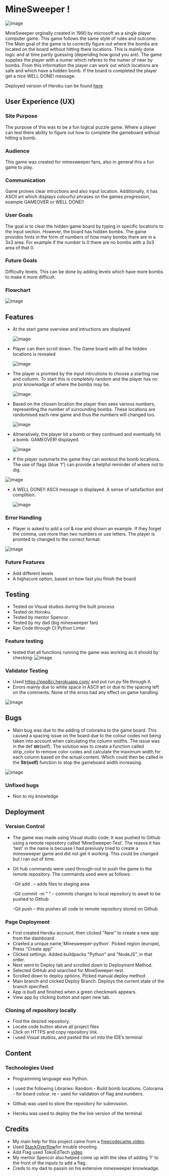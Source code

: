 # MineSweeper !

![image](https://github.com/user-attachments/assets/28300b09-9fc9-4cfd-8a41-2bc68db6de54)

MineSweeper orginally created in 1990 by microsoft as a single player computer game. This game follows the same style of rules and outcome. The Main goal of the game is to correctly figure out where the bombs are located on the board without hitting there locations. This is mainly done logic and at time partly guessing (depending how good you are). The game supplies the player with a numer which referes to the numer of near by bombs. From this information the player can work out which locations are safe and which have a hidden bomb. If the board is completed the player get a nice WELL DONE! message.

Deployed version of Heroku can be found [here](https://minesweeper-python-56b9c81700d5.herokuapp.com/)


## User Experience (UX)

### Site Purpose
The purpose of this was to be a fun logical puzzle game. Where a player can test there ability to figure out how to complete the gameboard without hitting a bomb.

### Audience
This game was created for minesweeper fans, also in general this a fun game to play.

### Communication
Game proives clear intructions and also input location. Additionally, it has ASCII art which displays colourful phrases on the games progression, example GAMEOVER or WELL DONE!!

### User Goals
The goal is to clear the hidden game board by typing in specific locations to the input section. However, the board has hidden bombs. The game provides hints in the form of numbers of how many bombs there are in a 3x3 area. For example if the number is 0 there are no bombs with a 3x3 area of that 0.

### Future Goals
Difficulty levels. This can be done by adding levels which have more bombs to make it more difficult.


### Flowchart
![image](https://github.com/user-attachments/assets/376a09af-c368-44bf-8f3a-81bcadd92daa)



## Features
- At the start game overview and intructions are displayed
  
  ![image](https://github.com/user-attachments/assets/7a9e4dd1-207d-4d48-a878-65da3705a3e7)

- Player can then scroll down. The Game board with all the hidden locations is revealed
  
  ![image](https://github.com/user-attachments/assets/1fac627d-7399-45e0-8d92-c2dd2f7c77f0)

- The player is promted by the input intrcutions to choose a starting row and collumn. To start this is completely random and the player has no prior knowleadge of where the bombs may be.
  
  ![image](https://github.com/user-attachments/assets/2f4da074-fe21-4c07-b40f-100e69175642)

- Based on the chosen location the player then sees various numbers, representing the number of surrounding bombs. These locations are randomised each new game and thus the numbers will changed too.
  
  ![image](https://github.com/user-attachments/assets/1e6478dd-b12d-4b8e-811b-5e73324ba89e)

- Altneratively, the player hit a bomb or they continued and eventually hit a bomb. GAMEOVER! displayed.
  
  ![image](https://github.com/user-attachments/assets/c42f6919-b1b7-42bd-80b3-1b8ceadecf90)

- If the player outsmarts the game they can workout the bomb locations. The use of flags (blue 'f') can provide a helpful reminder of where not to dig. 

![image](https://github.com/user-attachments/assets/eaf5fb3a-e373-42ea-844c-9d5d7664aae0)

- A WELL DONE!! ASCII message is displayed. A sense of satisfaction and complition.

  ![image](https://github.com/user-attachments/assets/62d368e0-c5bc-44e5-82b4-af6947766955)



### Error Handling

- Player is asked to add a col & row and shown an example. If they forget the comma, use more than two numbers or use letters. The player is promted to changed to the correct format:

  
![image](https://github.com/user-attachments/assets/095a1779-5967-4ed4-acd1-ece502d175c9)





### Future Features
- Add different levels
- A highscore option, based on how fast you finish the board




## Testing
- Tested on Visual studios during the built process
- Tested on Horoku.
- Tested by mentor Spencor.
- Tested by my dad (big minesweeper fan)
- Ran Code through  CI Python Linter




### Feature testing
-   tested that all functions running the game was working as it should by checking:
  ![image](https://github.com/user-attachments/assets/35a87820-0553-4391-abad-bfc8a11cbd29)





### Validator Testing

- Used https://pep8ci.herokuapp.com/ and put run.py file through it.
- Errors mainly due to white space in ASCII art or due to the spacing left on the comments. None of the erros had any effect on game handling.

![image](https://github.com/user-attachments/assets/ea34f1d4-3885-4c2c-a5fc-c54942a5ae56)



## Bugs

- Main bug was due to the adding of colorama to the game board. This caused a spacing issue on the board due to the colour codes not being taken into account when calculating the column widths. The issue was in the def __str__(self). The solution was to create a function called strip_color to remove color codes and calculate the maximum width for each column based on the actual content. Which could then be called in the __Str(self)__ function to stop the gameboard width increasing.

![image](https://github.com/user-attachments/assets/3bc1e70b-bc36-4c53-b6e5-f90507bb1207)



### Unfixed bugs

- Non to my knowledge

## Deployment

### Version Control
- The game was made using Visual studio code. It was pushed to Github using a remote repository called ‘MineSweeper-Test’. The reasos it has 'test' in the name is becuase I had previusly tried to create a minesweeper game and did not get it working. This could be changed but I ran out of time.
  
- Git hub commands were used through-out to push the game to the remote repository. The commands used were as follows:

  -Git add . – adds files to staging area
  
  -Git commit -m “ ” – commits changes to local repository to await to be pushed to Github
  
  -Git push – this pushes all code to remote repository stored on Github

### Page Deployment

- First created Heroku account, then clicked "New" to create a new app from the dashboard.
- Craeted a unique name,'Minesweeper-python'. Picked region (europe), Press "Create app"
- Clicked settings. Added buildpacks "Python" and "NodeJS", in that order.
- Next went to Deploy tab and scrolled down to Deployment Method.
- Selected GitHub and searched for MineSweeper-test.
- Scrolled down to deploy options. Picked manual deploy method
- Main branch and clicked Deploy Branch. Deploys the current state of the branch specified.
- App is built and finished when a green checkmark appears.
- View app by clicking button and open new tab.

### Cloning of repository locally 
  <ul>
<li>Find the desired repository.</li>
<li>Locate code button above all project files</li>
<li>Click on HTTPS and copy repository link.</li>
<li>I used Visual studios, and pasted the url into the IDE’s terminal</li>
</ul>

 
## Content

### Technologies Used

-   Programming language was Python.

-   I used the following Libraries:
    Random - Build bomb locations.
    Colorama - for board colour.
    re - used for validation of flag and numbers.

-   Github was used to store the repository for submission.

-   Heroku was used to deploy the the live version of the terminal.

 

## Credits

- My main help for this project came from a [freecodecamp video](https://www.youtube.com/watch?v=8ext9G7xspg&t=5236s&ab_channel=freeCodeCamp.org).
- Used [StackOverflow](https://stackoverflow.com/questions/14693701/how-can-i-remove-the-ansi-escape-sequences-from-a-string-in-python)for trouble shooting.
- Add Flag used TokoEdTech [video](https://www.youtube.com/watch?v=XTT8mXwIGpQ&ab_channel=TokyoEdtech)
- My mentor Spencor also helped come up with the idea of adding 'f' to the front of the inputs to add a flag.
- Creds to my dad to passin on his extensive minesweeper knowleadge.

